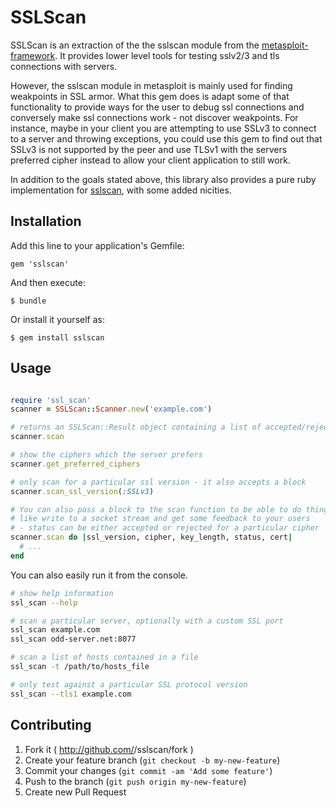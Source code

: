 # SSLScan

SSLScan is an extraction of the the sslscan module from the [metasploit-framework](https://github.com/rapid7/metasploit-framework). It provides lower level tools for testing sslv2/3 and tls connections with servers.

However, the sslscan module in metasploit is mainly used for finding weakpoints in SSL armor. What this gem does is adapt some of that functionality to provide ways for the user to debug ssl connections and conversely make ssl connections work - not discover weakpoints. For instance, maybe in your client you are attempting to use SSLv3 to connect to a server and throwing exceptions, you could use this gem to find out that SSLv3 is not supported by the peer and use TLSv1 with the servers preferred cipher instead to allow your client application to still work.

In addition to the goals stated above, this library also provides a pure ruby implementation for [sslscan](http://sourceforge.net/projects/sslscan/), with some added nicities.


## Installation

Add this line to your application's Gemfile:

    gem 'sslscan'

And then execute:

    $ bundle

Or install it yourself as:

    $ gem install sslscan

## Usage

```ruby

require 'ssl_scan'
scanner = SSLScan::Scanner.new('example.com')

# returns an SSLScan::Result object containing a list of accepted/rejected ciphers, peer_supported ssl versions, etc.
scanner.scan

# show the ciphers which the server prefers
scanner.get_preferred_ciphers

# only scan for a particular ssl version - it also accepts a block
scanner.scan_ssl_version(:SSLv3)

# You can also pass a block to the scan function to be able to do things 
# like write to a socket stream and get some feedback to your users
# - status can be either accepted or rejected for a particular cipher
scanner.scan do |ssl_version, cipher, key_length, status, cert|
  # ...
end
```

You can also easily run it from the console.

```bash
# show help information
ssl_scan --help

# scan a particular server, optionally with a custom SSL port
ssl_scan example.com
ssl_scan odd-server.net:8077

# scan a list of hosts contained in a file
ssl_scan -t /path/to/hosts_file

# only test against a particular SSL protocol version
ssl_scan --tls1 example.com

```

## Contributing

1. Fork it ( http://github.com/<my-github-username>/sslscan/fork )
2. Create your feature branch (`git checkout -b my-new-feature`)
3. Commit your changes (`git commit -am 'Add some feature'`)
4. Push to the branch (`git push origin my-new-feature`)
5. Create new Pull Request
